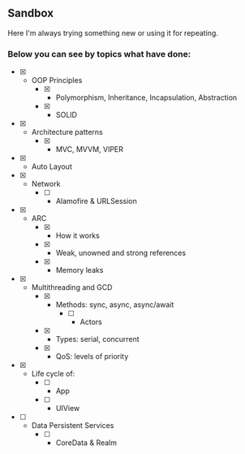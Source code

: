 ## Sandbox
Here I'm always trying something new or using it for repeating.

### Below you can see by topics what have done:

- [x] - OOP Principles
    - [x] - Polymorphism, Inheritance, Incapsulation, Abstraction
    - [x] - SOLID
- [x] - Architecture patterns
    - [x] - MVC, MVVM, VIPER
- [x] - Auto Layout
- [x] - Network
    - [ ] - Alamofire & URLSession
- [x] - ARC
    - [x] - How it works
    - [x] - Weak, unowned and strong references
    - [x] - Memory leaks
- [x] - Multithreading and GCD 
    - [x] - Methods: sync, async, async/await
        - [ ] - Actors
    - [x] - Types: serial, concurrent
    - [x] - QoS: levels of priority
- [x] - Life cycle of: 
    - [ ] - App
    - [ ] - UIView

- [ ] - Data Persistent Services
    - [ ] - CoreData & Realm
